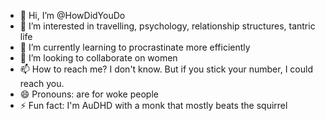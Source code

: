 - 👋 Hi, I’m @HowDidYouDo
- 👀 I’m interested in travelling, psychology, relationship structures, tantric life
- 🌱 I’m currently learning to procrastinate more efficiently
- 💞️ I’m looking to collaborate on women
- 📫 How to reach me? I don't know. But if you stick your number, I could reach you.
- 😄 Pronouns: are for woke people
- ⚡ Fun fact: I'm AuDHD with a monk that mostly beats the squirrel

<!---
HowDidYouDo/HowDidYouDo is a ✨ special ✨ repository because its `README.md` (this file) appears on your GitHub profile.
You can click the Preview link to take a look at your changes.
--->
